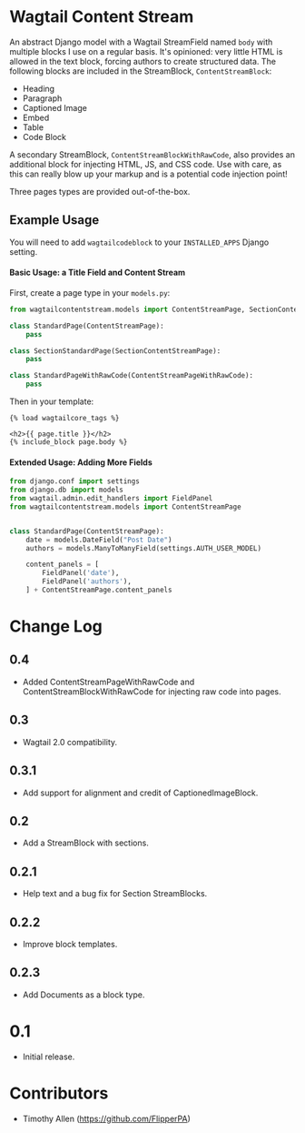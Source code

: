# Wagtail Content Stream

An abstract Django model with a Wagtail StreamField named `body` with multiple blocks I use on a regular basis. It's opinioned: very little HTML is allowed in the text block, forcing authors to create structured data. The following blocks are included in the StreamBlock, `ContentStreamBlock`:

* Heading
* Paragraph
* Captioned Image
* Embed
* Table
* Code Block

A secondary StreamBlock, `ContentStreamBlockWithRawCode`, also provides an additional block for injecting HTML, JS, and CSS code. Use with care, as this can really blow up your markup and is a potential code injection point!

Three pages types are provided out-of-the-box.

## Example Usage

You will need to add `wagtailcodeblock` to your `INSTALLED_APPS` Django setting.

#### Basic Usage: a Title Field and Content Stream

First, create a page type in your `models.py`:

```python
from wagtailcontentstream.models import ContentStreamPage, SectionContentStreamPage, ContentStreamPageWithRawCode

class StandardPage(ContentStreamPage):
    pass

class SectionStandardPage(SectionContentStreamPage):
    pass

class StandardPageWithRawCode(ContentStreamPageWithRawCode):
    pass
```

Then in your template:

```django
{% load wagtailcore_tags %}

<h2>{{ page.title }}</h2>
{% include_block page.body %}
```

#### Extended Usage: Adding More Fields

```python
from django.conf import settings
from django.db import models
from wagtail.admin.edit_handlers import FieldPanel
from wagtailcontentstream.models import ContentStreamPage


class StandardPage(ContentStreamPage):
    date = models.DateField("Post Date")
    authors = models.ManyToManyField(settings.AUTH_USER_MODEL)

    content_panels = [
        FieldPanel('date'),
        FieldPanel('authors'),
    ] + ContentStreamPage.content_panels
```

# Change Log

## 0.4

* Added ContentStreamPageWithRawCode and ContentStreamBlockWithRawCode for injecting raw code into pages.

## 0.3

* Wagtail 2.0 compatibility.

## 0.3.1

* Add support for alignment and credit of CaptionedImageBlock.

## 0.2

* Add a StreamBlock with sections.

## 0.2.1

* Help text and a bug fix for Section StreamBlocks.

## 0.2.2

* Improve block templates.

## 0.2.3

* Add Documents as a block type.

# 0.1

* Initial release.

# Contributors

* Timothy Allen (https://github.com/FlipperPA)
